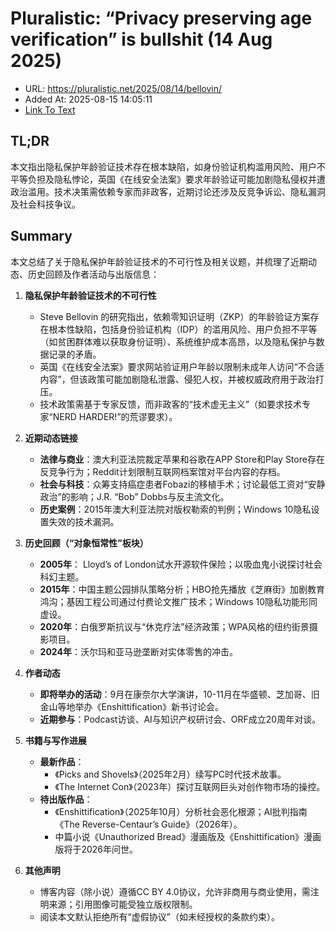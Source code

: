 # Pluralistic: “Privacy preserving age verification” is bullshit (14 Aug 2025) 
- URL: https://pluralistic.net/2025/08/14/bellovin/
- Added At: 2025-08-15 14:05:11
- [Link To Text](2025-08-15-pluralistic-“privacy-preserving-age-verification”-is-bullshit-(14-aug-2025)_raw.md)

## TL;DR


本文指出隐私保护年龄验证技术存在根本缺陷，如身份验证机构滥用风险、用户不平等负担及隐私悖论，英国《在线安全法案》要求年龄验证可能加剧隐私侵权并遭政治滥用。技术决策需依赖专家而非政客，近期讨论还涉及反竞争诉讼、隐私漏洞及社会科技争议。

## Summary


本文总结了关于隐私保护年龄验证技术的不可行性及相关议题，并梳理了近期动态、历史回顾及作者活动与出版信息：

1. **隐私保护年龄验证技术的不可行性**  
   - Steve Bellovin 的研究指出，依赖零知识证明（ZKP）的年龄验证方案存在根本性缺陷，包括身份验证机构（IDP）的滥用风险、用户负担不平等（如贫困群体难以获取身份证明）、系统维护成本高昂，以及隐私保护与数据记录的矛盾。  
   - 英国《在线安全法案》要求网站验证用户年龄以限制未成年人访问“不合适内容”，但该政策可能加剧隐私泄露、侵犯人权，并被权威政府用于政治打压。  
   - 技术政策需基于专家反馈，而非政客的“技术虚无主义”（如要求技术专家“NERD HARDER!”的荒谬要求）。

2. **近期动态链接**  
   - **法律与商业**：澳大利亚法院裁定苹果和谷歌在APP Store和Play Store存在反竞争行为；Reddit计划限制互联网档案馆对平台内容的存档。  
   - **社会与科技**：众筹支持癌症患者Fobazi的移植手术；讨论最低工资对“安静政治”的影响；J.R. “Bob” Dobbs与反主流文化。  
   - **历史案例**：2015年澳大利亚法院对版权勒索的判例；Windows 10隐私设置失效的技术漏洞。

3. **历史回顾（“对象恒常性”板块）**  
   - **2005年**： Lloyd’s of London试水开源软件保险；以吸血鬼小说探讨社会科幻主题。  
   - **2015年**：中国主题公园排队策略分析；HBO抢先播放《芝麻街》加剧教育鸿沟；基因工程公司通过付费论文推广技术；Windows 10隐私功能形同虚设。  
   - **2020年**：白俄罗斯抗议与“休克疗法”经济政策；WPA风格的纽约街景摄影项目。  
   - **2024年**：沃尔玛和亚马逊垄断对实体零售的冲击。

4. **作者动态**  
   - **即将举办的活动**：9月在康奈尔大学演讲，10-11月在华盛顿、芝加哥、旧金山等地举办《Enshittification》新书讨论会。  
   - **近期参与**：Podcast访谈、AI与知识产权研讨会、ORF成立20周年对谈。

5. **书籍与写作进展**  
   - **最新作品**：  
     - 《Picks and Shovels》（2025年2月）续写PC时代技术故事。  
     - 《The Internet Con》（2023年）探讨互联网巨头对创作物市场的操控。  
   - **待出版作品**：  
     - 《Enshittification》（2025年10月）分析社会恶化根源；AI批判指南《The Reverse-Centaur’s Guide》（2026年）。  
     - 中篇小说《Unauthorized Bread》漫画版及《Enshittification》漫画版将于2026年问世。

6. **其他声明**  
   - 博客内容（除小说）遵循CC BY 4.0协议，允许非商用与商业使用，需注明来源；引用图像可能受独立版权限制。  
   - 阅读本文默认拒绝所有“虚假协议”（如未经授权的条款约束）。
